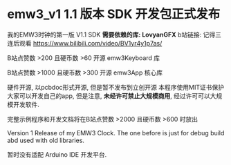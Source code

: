 # emw3_v1 1.1 版本 SDK 开发包正式发布
我的EMW3时钟的第一版 V1.1 SDK
**需要依赖的库: LovyanGFX**
b站链接: 记得三连后观看
https://www.bilibili.com/video/BV1yr4y1p7as/

B站点赞数 >200 且硬币数 >60 开源 emw3Keyboard 库

B站点赞数 >1000 且硬币数 >300 开源 emw3App 核心库

硬件开源, 以pcbdoc形式开源, 但是暂不发布到立创开源
本程序使用MIT证书保护
大家可以开发自己的app, 但是注意, **未经许可禁止大规模商用**, 经过许可可以大规模开发软件.

完整示例程序和开发文档将在B站点赞数 >2000 且硬币数 >600 时放出

Version 1 Release of my EMW3 Clock. The one before is just for debug build abd used with old libraries.

暂时没有适配 Arduino IDE 开发平台.
